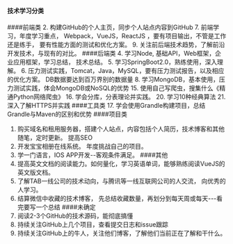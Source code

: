 #### 技术学习分类
####前端类
2. 构建GitHub的个人主页，同步个人站点内容到GitHub
7. 前端学习，年度学习重点， Webpack，VueJS，ReactJS ，要有项目输出，不管是工作还是练手， 要有性能方面的测试和优化方案。
9. 关注前后端技术趋势，了解前沿开发技术，与现有的对比。
####后端类
4. 学习Node, 基础API，Web框架，企业应用框架，学习总结， 技术总结。
5. 学习SpringBoot2.0，熟练使用，深入理解。
6. 压力测试实践，Tomcat，Java，MySQL，要有压力测试报告，以及相应的优化方案。 DB数据要达到百万界别的数据量
8. 学习MongoDB，基本使用，压力测试实践，体会MongoDB或NoSQL的优势
15. 使用自己写爬虫，搜集什么《精通Python网络爬虫》
16. 学会分库，分表理论并实践。
20. 学习10种经典算法
21. 深入了解HTTPS并实践
####工具类
17. 学会使用Grandle构建项目，总结Grandle与Maven的区别和优势
####项目类
1. 购买域名和租用服务器，搭建个人站点，内容包括个人简历，技术博客和其他随笔，定时更新。 提高SEO
3. 开发宝宝相册在线系统。 年度挑战自己的项目。
19. 学一门语言，IOS APP开发--客观条件满足。
####其他
11. 提高英文文档的阅读能力。如何量化，学习英语单词，能够熟练阅读VueJS的英文版文档。
14. 了解TAB一线公司的技术动向，与腾讯等一线互联网公司的人交流， 向优秀的人学习。
18. 结算微信中收藏的技术博客，  先总结收藏数量，再划分到每天周或每天---看完要写一个总结
####未确定
10. 阅读2-3个GitHub的技术源码，能彻底搞懂
12. 持续关注GitHub上几个项目，查看提交日志和issue跟踪
13. 持续关注GitHub上的牛人，关注他们博客，了解他们当前正在了解和干什么。